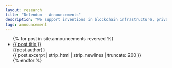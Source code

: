 ```yaml
---
layout: research
title: "Delendum - Announcements"
description: "We support inventions in blockchain infrastructure, private computing, and zero-knowledge proof applications"
tags: announcement
---
```


<ul class="no-list-style">
{% for post in site.announcements reversed %}
    <li class="no-list-style post-container">
        <div class="text-black text-large">
            <a class="text-black" href="{{ post.url }}">
                {{ post.title }}
            </a>
        </div>
        <div class="text-black">
            {{post.author}} 
        </div> 
        {{ post.excerpt | strip_html | strip_newlines | truncate: 200 }}  
    </li>
{% endfor %}
</ul>
